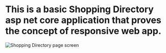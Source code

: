 # This is a basic Shopping Directory asp net core application that proves the concept of responsive web app.


![Shopping Directory page screen](https://github.com/ikemyle/Directory/blob/master/ShoppingDirectory.png?raw=true)

